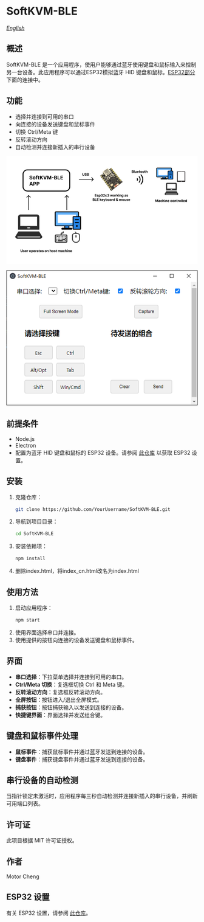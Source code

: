 # SoftKVM-BLE

*[English](README.md)*

## 概述
SoftKVM-BLE 是一个应用程序，使用户能够通过蓝牙使用键盘和鼠标输入来控制另一台设备。此应用程序可以通过ESP32模拟蓝牙 HID 键盘和鼠标。[ESP32部分](https://github.com/MotorBottle/Esp32C3-BLE-Mouse-Keyboard)下面的连接中。

## 功能
- 选择并连接到可用的串口
- 向连接的设备发送键盘和鼠标事件
- 切换 Ctrl/Meta 键
- 反转滚动方向
- 自动检测并连接新插入的串行设备

![alt text](image-3.png)

![alt text](image.png)

## 前提条件
- Node.js
- Electron
- 配置为蓝牙 HID 键盘和鼠标的 ESP32 设备。请参阅 [此仓库](https://github.com/MotorBottle/Esp32C3-BLE-Mouse-Keyboard) 以获取 ESP32 设置。

## 安装
1. 克隆仓库：
    ```bash
    git clone https://github.com/YourUsername/SoftKVM-BLE.git
    ```
2. 导航到项目目录：
    ```bash
    cd SoftKVM-BLE
    ```
3. 安装依赖项：
    ```bash
    npm install
    ```
4. 删除index.html，将index_cn.html改名为index.html

## 使用方法
1. 启动应用程序：
    ```bash
    npm start
    ```
2. 使用界面选择串口并连接。
3. 使用提供的按钮向连接的设备发送键盘和鼠标事件。

## 界面
- **串口选择**：下拉菜单选择并连接到可用的串口。
- **Ctrl/Meta 切换**：复选框切换 Ctrl 和 Meta 键。
- **反转滚动方向**：复选框反转滚动方向。
- **全屏按钮**：按钮进入/退出全屏模式。
- **捕获按钮**：按钮捕获输入以发送到连接的设备。
- **快捷键界面**：界面选择并发送组合键。

## 键盘和鼠标事件处理
- **鼠标事件**：捕获鼠标事件并通过蓝牙发送到连接的设备。
- **键盘事件**：捕获键盘事件并通过蓝牙发送到连接的设备。

## 串行设备的自动检测
当指针锁定未激活时，应用程序每三秒自动检测并连接新插入的串行设备，并刷新可用端口列表。

## 许可证
此项目根据 MIT 许可证授权。

## 作者
Motor Cheng

## ESP32 设置
有关 ESP32 设置，请参阅 [此仓库](https://github.com/MotorBottle/Esp32C3-BLE-Mouse-Keyboard)。
